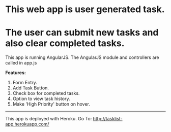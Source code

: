 This web app is user generated task.
=====================================
# The user can submit new tasks and also clear completed tasks.

This app is running AngularJS. 
The AngularJS module and controllers are called in app.js

**Features:**
1. Form Entry.
2. Add Task Button.
3. Check box for completed tasks.
4. Option to view task history.
5. Make 'High Priority' button on hover.
---------------------------------------------
This app is deployed with Heroku. 
Go To:  http://tasklist-app.herokuapp.com/